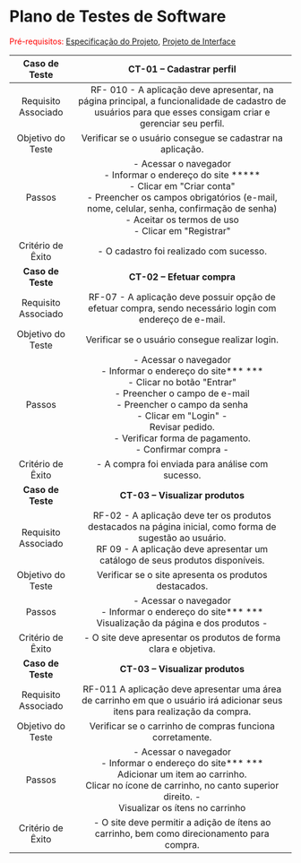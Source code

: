# Plano de Testes de Software

<span style="color:red">Pré-requisitos: <a href="2-Especificação do Projeto.md"> Especificação do Projeto</a></span>, <a href="3-Projeto de Interface.md"> Projeto de Interface</a>

 
| **Caso de Teste** 	| **CT-01 – Cadastrar perfil** 	|
|:---:	|:---:	|
|	Requisito Associado 	| RF- 010 - A aplicação deve apresentar, na página principal, a funcionalidade de cadastro de usuários para que esses consigam criar e gerenciar seu perfil. |
| Objetivo do Teste 	| Verificar se o usuário consegue se cadastrar na aplicação. |
| Passos 	| - Acessar o navegador <br> - Informar o endereço do site ***** <br> - Clicar em "Criar conta" <br> - Preencher os campos obrigatórios (e-mail, nome, celular, senha, confirmação de senha) <br> - Aceitar os termos de uso <br> - Clicar em "Registrar" |
|Critério de Êxito | - O cadastro foi realizado com sucesso. |
| **Caso de Teste** 	| **CT-02 – Efetuar compra**|
|Requisito Associado | RF-07	- A aplicação deve possuir opção de efetuar compra, sendo necessário login com endereço de e-mail. |
| Objetivo do Teste 	| Verificar se o usuário consegue realizar login. |
| Passos 	| - Acessar o navegador <br> - Informar o endereço do site*** ***<br> - Clicar no botão "Entrar" <br> - Preencher o campo de e-mail <br> - Preencher o campo da senha <br> - Clicar em "Login" - <br> Revisar pedido. <br> - Verificar forma de pagamento. <br> - Confirmar compra -|
|Critério de Êxito | - A compra foi enviada para análise com sucesso. |
| **Caso de Teste** 	| **CT-03 – Visualizar produtos**|
|Requisito Associado | RF-02	- A aplicação deve ter os produtos destacados na página inicial, como forma de sugestão ao usuário.	<br> RF 09 - A aplicação deve apresentar um catálogo de seus produtos disponíveis.	 |
| Objetivo do Teste 	| Verificar se o site apresenta os produtos destacados. |
| Passos 	| - Acessar o navegador <br> - Informar o endereço do site*** ***<br> Visualização da página e dos produtos -|
|Critério de Êxito | - O site deve apresentar os produtos de forma clara e objetiva. |
| **Caso de Teste** 	| **CT-03 – Visualizar produtos**|
|Requisito Associado | RF-011	A aplicação deve apresentar uma área de carrinho em que o usuário irá adicionar seus itens para realização da compra.	 |
| Objetivo do Teste 	| Verificar se o carrinho de compras funciona corretamente. |
| Passos 	| - Acessar o navegador <br> - Informar o endereço do site*** ***<br> Adicionar um item ao carrinho. <br> Clicar no ícone de carrinho, no canto superior direito. - <br> Visualizar os ítens no carrinho|
|Critério de Êxito | - O site deve permitir a adição de ítens ao carrinho, bem como direcionamento para compra. |

